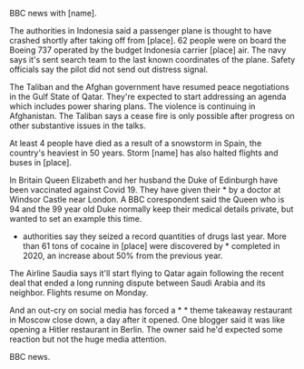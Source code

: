 BBC news with [name].

The authorities in Indonesia said a passenger plane is thought to have crashed shortly after taking off from [place]. 62 people were on board the Boeing 737 operated by the budget Indonesia carrier [place] air. The navy says it's sent search team to the last known coordinates of the plane. Safety officials say the pilot did not send out distress signal.

The Taliban and the Afghan government have resumed peace negotiations in the Gulf State of Qatar. They're expected to start addressing an agenda which includes power sharing plans. The violence is continuing in Afghanistan. The Taliban says a cease fire is only possible after progress on other substantive issues in the talks.

At least 4 people have died as a result of a snowstorm in Spain, the country's heaviest in 50 years. Storm [name] has also halted flights and buses in [place].

In Britain Queen Elizabeth and her husband the Duke of Edinburgh have been vaccinated against Covid 19. They have given their * by a doctor at Windsor Castle near London. A BBC corespondent said the Queen who is 94 and the 99 year old Duke normally keep their medical details private, but wanted to set an example this time.

* authorities say they seized a record quantities of drugs last year. More than 61 tons of cocaine in [place] were discovered by * completed in 2020, an increase about 50% from the previous year.

The Airline Saudia says it'll start flying to Qatar again following the recent deal that ended a long running dispute between Saudi Arabia and its neighbor. Flights resume on Monday.

And an out-cry on social media has forced a * * theme takeaway restaurant in Moscow close down, a day after it opened. One blogger said it was like opening a Hitler restaurant in Berlin. The owner said he'd expected some reaction but not the huge media attention.

BBC news.

